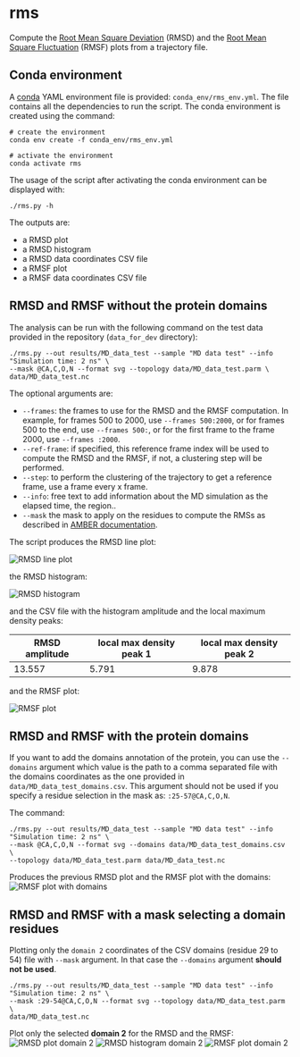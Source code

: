 # rms

Compute the [Root Mean Square Deviation](https://amberhub.chpc.utah.edu/amber-hub/start-here-rmsd-analysis-in-cpptraj/) (RMSD) and the [Root Mean Square Fluctuation](https://amberhub.chpc.utah.edu/atomicfluct-rmsf/) (RMSF) plots from a trajectory file.

## Conda environment

A [conda](https://docs.conda.io/projects/conda/en/latest/index.html) YAML environment file is provided: `conda_env/rms_env.yml`. The file contains all the dependencies to run the script.
The conda environment is created using the command:
```shell script
# create the environment
conda env create -f conda_env/rms_env.yml

# activate the environment
conda activate rms
```

The usage of the script after activating the conda environment can be displayed with:

```shell script
./rms.py -h
```

The outputs are:
- a RMSD plot
- a RMSD histogram
- a RMSD data coordinates CSV file
- a RMSF plot
- a RMSF data coordinates CSV file

## RMSD and RMSF without the protein domains

The analysis can be run with the following command on the test data provided in the repository (`data_for_dev` directory):
```shell script
./rms.py --out results/MD_data_test --sample "MD data test" --info "Simulation time: 2 ns" \
--mask @CA,C,O,N --format svg --topology data/MD_data_test.parm \
data/MD_data_test.nc
```

The optional arguments are:
- `--frames`: the frames to use for the RMSD and the RMSF computation. In example, for frames 500 to 2000, use 
`--frames 500:2000`, or for frames 500 to the end, use `--frames 500:`, or for the first frame to the frame 2000, use 
`--frames :2000`.
- `--ref-frame`: if specified, this reference frame index will be used to compute the RMSD and the RMSF, if not, a 
clustering step will be performed.
- `--step`: to perform the clustering of the trajectory to get a reference frame, use a frame every x frame.
- `--info`: free text to add information about the MD simulation as the elapsed time, the region..
- `--mask` the mask to apply on the residues to compute the RMSs as described in [AMBER documentation](https://amber-md.github.io/pytraj/latest/atom_mask_selection.html#examples-atom-mask-selection-for-trajectory).

The script produces the RMSD line plot:

![RMSD line plot](doc/_static/RMSD.svg)

the RMSD histogram:

![RMSD histogram](doc/_static/RMSD_histogram.svg)

and the CSV file with the histogram amplitude and the local maximum density peaks:

|RMSD amplitude    |local max density peak 1|local max density peak 2|
|------------------|------------------------|------------------------|
|13.557            |5.791                   |9.878                   |

and the RMSF plot:

![RMSF plot](doc/_static/RMSF_without_domains.svg)

## RMSD and RMSF with the protein domains

If you want to add the domains annotation of the protein, you can use the `--domains` argument which value is the path 
to a comma separated file with the domains coordinates as the one provided in `data/MD_data_test_domains.csv`. This
argument should not be used if you specify a residue selection in the mask as: `:25-57@CA,C,O,N`.

The command:
```shell script
./rms.py --out results/MD_data_test --sample "MD data test" --info "Simulation time: 2 ns" \
--mask @CA,C,O,N --format svg --domains data/MD_data_test_domains.csv \
--topology data/MD_data_test.parm data/MD_data_test.nc
```

Produces the previous RMSD plot and the RMSF plot with the domains:
![RMSF plot with domains](doc/_static/RMSF_with_domains.svg)

## RMSD and RMSF with a mask selecting a domain residues

Plotting only the `domain 2` coordinates of the CSV domains (residue 29 to 54) file with `--mask` argument. In that case 
the `--domains` argument **should not be used**.
```shell script
./rms.py --out results/MD_data_test --sample "MD data test" --info "Simulation time: 2 ns" \
--mask :29-54@CA,C,O,N --format svg --topology data/MD_data_test.parm \
data/MD_data_test.nc
```

Plot only the selected **domain 2** for the RMSD and the RMSF:
![RMSD plot domain 2](doc/_static/RMSD_domain2.svg)
![RMSD histogram domain 2](doc/_static/RMSD_histogram_domain2.svg)
![RMSF plot domain 2](doc/_static/RMSF_domain2.svg)

